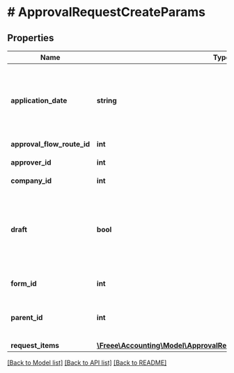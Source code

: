# # ApprovalRequestCreateParams

## Properties

Name | Type | Description | Notes
------------ | ------------- | ------------- | -------------
**application_date** | **string** | 申請日 (yyyy-mm-dd)&lt;br&gt; 指定しない場合は当日の日付が登録されます。 | [optional]
**approval_flow_route_id** | **int** | 申請経路ID |
**approver_id** | **int** | 承認者のユーザーID | [optional]
**company_id** | **int** | 事業所ID |
**draft** | **bool** | falseの時、in_progress:申請中で作成する。それ以外の時はdraft:下書きで作成する |
**form_id** | **int** | 申請フォームID |
**parent_id** | **int** | 親申請ID(既存各種申請IDのみ指定可能です。) | [optional]
**request_items** | [**\Freee\Accounting\Model\ApprovalRequestCreateParamsRequestItems[]**](ApprovalRequestCreateParamsRequestItems.md) |  |

[[Back to Model list]](../../README.md#models) [[Back to API list]](../../README.md#endpoints) [[Back to README]](../../README.md)
